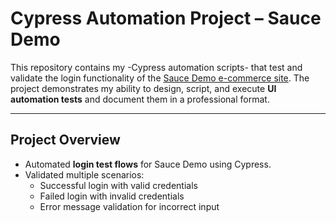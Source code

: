 # Cypress Automation Project – Sauce Demo

This repository contains my -Cypress automation scripts- that test and validate the login functionality of the [Sauce Demo e-commerce site](https://www.saucedemo.com/). The project demonstrates my ability to design, script, and execute **UI automation tests** and document them in a professional format.

---

##  Project Overview
- Automated **login test flows** for Sauce Demo using Cypress.
- Validated multiple scenarios:
  -  Successful login with valid credentials
  - Failed login with invalid credentials
  - Error message validation for incorrect input



